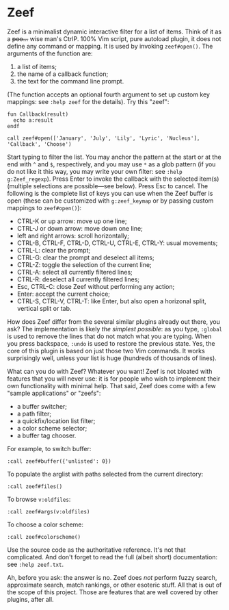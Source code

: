# Zeef

Zeef is a minimalist dynamic interactive filter for a list of items. Think of it
as a ~~poo…~~ wise man's CtrlP. 100% Vim script, pure autoload plugin, it does
not define any command or mapping. It is used by invoking `zeef#open()`. The
arguments of the function are:

1. a list of items;
2. the name of a callback function;
3. the text for the command line prompt.

(The function accepts an optional fourth argument to set up custom key mappings:
see `:help zeef` for the details). Try this "zeef":

```vim
fun Callback(result)
  echo a:result
endf

call zeef#open(['January', 'July', 'Lily', 'Lyric', 'Nucleus'], 'Callback', 'Choose')
```

Start typing to filter the list. You may anchor the pattern at the start or at
the end with `^` and `$`, respectively, and you may use `*` as a glob pattern
(if you do not like it this way, you may write your own filter: see `:help
g:Zeef_regexp`). Press Enter to invoke the callback with the selected item(s)
(multiple selections are possible—see below). Press Esc to cancel. The following
is the complete list of keys you can use when the Zeef buffer is open (these can
be customized with `g:zeef_keymap` or by passing custom mappings to
`zeef#open()`):

- CTRL-K or up arrow: move up one line;
- CTRL-J or down arrow: move down one line;
- left and right arrows: scroll horizontally;
- CTRL-B, CTRL-F, CTRL-D, CTRL-U, CTRL-E, CTRL-Y: usual movements;
- CTRL-L: clear the prompt;
- CTRL-G: clear the prompt and deselect all items;
- CTRL-Z: toggle the selection of the current line;
- CTRL-A: select all currently filtered lines;
- CTRL-R: deselect all currently filtered lines;
- Esc, CTRL-C: close Zeef without performing any action;
- Enter: accept the current choice;
- CTRL-S, CTRL-V, CTRL-T: like Enter, but also open a horizonal split, vertical
  split or tab.

How does Zeef differ from the several similar plugins already out there, you
ask? The implementation is likely *the simplest possible*: as you type,
`:global` is used to remove the lines that do not match what you are typing.
When you press backspace, `:undo` is used to restore the previous state. Yes,
the core of this plugin is based on just those two Vim commands. It works
surprisingly well, unless your list is huge (hundreds of thousands of lines).

What can you do with Zeef? Whatever you want! Zeef is not bloated with
features that you will never use: it is for people who wish to implement their
own functionality with minimal help. That said, Zeef does come with a few
"sample applications" or "zeefs":

- a buffer switcher;
- a path filter;
- a quickfix/location list filter;
- a color scheme selector;
- a buffer tag chooser.

For example, to switch buffer:

```vim
:call zeef#buffer({'unlisted': 0})
```

To populate the arglist with paths selected from the current directory:

```vim
:call zeef#files()
```

To browse `v:oldfiles`:

```vim
:call zeef#args(v:oldfiles)
```

To choose a color scheme:

```vim
:call zeef#colorscheme()
```

Use the source code as the authoritative reference. It's not that complicated.
And don't forget to read the full (albeit short) documentation: see `:help
zeef.txt`.

Ah, before you ask: the answer is no. Zeef does *not* perform fuzzy search,
approximate search, match rankings, or other esoteric stuff. All that is out
of the scope of this project. Those are features that are well covered by
other plugins, after all.

